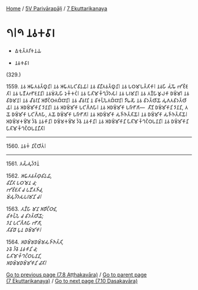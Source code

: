 
[Home](/) / [5V Parivārapāḷi](...md) / [7 Ekuttarikanaya](../5V/7.md)

# 𑁭𑁇𑁯 𑀦𑀯𑀓𑀯𑀸𑀭

* 𑀏𑀓𑀼𑀢𑁆𑀢𑀭𑀺𑀓𑀦𑀬

* 𑀦𑀯𑀓𑀯𑀸𑀭

(329.)

1559\. 𑀦𑀯 𑀆𑀖𑀸𑀢𑀯𑀢𑁆𑀣𑀽𑀦𑀺𑁇 𑀦𑀯 𑀆𑀖𑀸𑀢𑀧𑀝𑀺𑀯𑀺𑀦𑀬𑀸𑁇 𑀦𑀯 𑀯𑀺𑀦𑀻𑀢𑀯𑀢𑁆𑀣𑀽𑀦𑀺𑁇 𑀦𑀯 𑀧𑀞𑀫𑀸𑀧𑀢𑁆𑀢𑀺𑀓𑀸𑁇 𑀦𑀯𑀳𑀺 𑀲𑀁𑀖𑁄 𑀪𑀺𑀚𑁆𑀚𑀢𑀺𑁇 𑀦𑀯 𑀧𑀡𑀻𑀢𑀪𑁄𑀚𑀦𑀸𑀦𑀺𑁇 𑀦𑀯𑀫𑀁𑀲𑁂𑀳𑀺 𑀤𑀼𑀓𑁆𑀓𑀝𑀁𑁇 𑀦𑀯 𑀧𑀸𑀢𑀺𑀫𑁄𑀓𑁆𑀔𑀼𑀤𑁆𑀤𑁂𑀲𑀸𑁇 𑀦𑀯 𑀧𑀭𑀫𑀸𑀦𑀺𑁇 𑀦𑀯 𑀢𑀡𑁆𑀳𑀸𑀫𑀽𑀮𑀓𑀸 𑀥𑀫𑁆𑀫𑀸𑁇 𑀦𑀯 𑀯𑀺𑀥𑀫𑀸𑀦𑀸𑁇 𑀦𑀯 𑀘𑀻𑀯𑀭𑀸𑀦𑀺 𑀅𑀥𑀺𑀝𑁆𑀞𑀸𑀢𑀩𑁆𑀩𑀸𑀦𑀺𑁇 𑀦𑀯 𑀘𑀻𑀯𑀭𑀸𑀦𑀺 𑀦 𑀯𑀺𑀓𑀧𑁆𑀧𑁂𑀢𑀩𑁆𑀩𑀸𑀦𑀺𑁇 𑀤𑀻𑀖𑀲𑁄 𑀦𑀯 𑀯𑀺𑀤𑀢𑁆𑀣𑀺𑀬𑁄 𑀲𑀼𑀕𑀢𑀯𑀺𑀤𑀢𑁆𑀣𑀺𑀬𑀸𑁇 𑀦𑀯 𑀅𑀥𑀫𑁆𑀫𑀺𑀓𑀸𑀦𑀺 𑀤𑀸𑀦𑀸𑀦𑀺𑁇 𑀦𑀯 𑀅𑀥𑀫𑁆𑀫𑀺𑀓𑀸 𑀧𑀝𑀺𑀕𑁆𑀕𑀳𑀸𑁇 𑀦𑀯 𑀅𑀥𑀫𑁆𑀫𑀺𑀓𑀸 𑀧𑀭𑀺𑀪𑁄𑀕𑀸—  𑀢𑀻𑀡𑀺 𑀥𑀫𑁆𑀫𑀺𑀓𑀸𑀦𑀺 𑀤𑀸𑀦𑀸𑀦𑀺, 𑀢𑀬𑁄 𑀥𑀫𑁆𑀫𑀺𑀓𑀸 𑀧𑀝𑀺𑀕𑁆𑀕𑀳𑀸, 𑀢𑀬𑁄 𑀥𑀫𑁆𑀫𑀺𑀓𑀸 𑀧𑀭𑀺𑀪𑁄𑀕𑀸𑁇 𑀦𑀯 𑀅𑀥𑀫𑁆𑀫𑀺𑀓𑀸 𑀲𑀜𑁆𑀜𑀢𑁆𑀢𑀺𑀬𑁄𑁇 𑀦𑀯 𑀥𑀫𑁆𑀫𑀺𑀓𑀸 𑀲𑀜𑁆𑀜𑀢𑁆𑀢𑀺𑀬𑁄𑁇 𑀅𑀥𑀫𑁆𑀫𑀓𑀫𑁆𑀫𑁂 𑀤𑁆𑀯𑁂 𑀦𑀯𑀓𑀸𑀦𑀺𑁇 𑀥𑀫𑁆𑀫𑀓𑀫𑁆𑀫𑁂 𑀤𑁆𑀯𑁂 𑀦𑀯𑀓𑀸𑀦𑀺𑁇 𑀦𑀯 𑀅𑀥𑀫𑁆𑀫𑀺𑀓𑀸𑀦𑀺 𑀧𑀸𑀢𑀺𑀫𑁄𑀓𑁆𑀔𑀝𑁆𑀞𑀧𑀦𑀸𑀦𑀺𑁇 𑀦𑀯 𑀥𑀫𑁆𑀫𑀺𑀓𑀸𑀦𑀺 𑀧𑀸𑀢𑀺𑀫𑁄𑀓𑁆𑀔𑀝𑁆𑀞𑀧𑀦𑀸𑀦𑀻𑀢𑀺𑁇

---

1560\. 𑀦𑀯𑀓𑀁 𑀦𑀺𑀝𑁆𑀞𑀺𑀢𑀁𑁇



---

1561\. 𑀢𑀲𑁆𑀲𑀼𑀤𑁆𑀤𑀸𑀦𑀁



1562\. _𑀆𑀖𑀸𑀢𑀯𑀢𑁆𑀣𑀼𑀯𑀺𑀦𑀬𑀸,_  
_𑀯𑀺𑀦𑀻𑀢𑀸 𑀧𑀞𑀫𑁂𑀦 𑀘;_  
_𑀪𑀺𑀚𑁆𑀚𑀢𑀺 𑀘 𑀧𑀡𑀻𑀢𑀜𑁆𑀘,_  
_𑀫𑀁𑀲𑀼𑀤𑁆𑀤𑁂𑀲𑀧𑀭𑀫𑀸𑀦𑀺 𑀘𑁇_  


1563\. _𑀢𑀡𑁆𑀳𑀸 𑀫𑀸𑀦𑀸 𑀅𑀥𑀺𑀝𑁆𑀞𑀸𑀦𑀸,_  
_𑀯𑀺𑀓𑀧𑁆𑀧𑁂 𑀘 𑀯𑀺𑀤𑀢𑁆𑀣𑀺𑀬𑁄;_  
_𑀤𑀸𑀦𑀸 𑀧𑀝𑀺𑀕𑁆𑀕𑀳𑀸 𑀪𑁄𑀕𑀸,_  
_𑀢𑀺𑀯𑀺𑀥𑀸 𑀧𑀼𑀦 𑀥𑀫𑁆𑀫𑀺𑀓𑀸𑁇_  


1564\. _𑀅𑀥𑀫𑁆𑀫𑀥𑀫𑁆𑀫𑀲𑀜𑁆𑀜𑀢𑁆𑀢𑀺,_  
_𑀤𑀼𑀯𑁂 𑀤𑁆𑀯𑁂 𑀦𑀯𑀓𑀸𑀦𑀺 𑀘;_  
_𑀧𑀸𑀢𑀺𑀫𑁄𑀓𑁆𑀔𑀝𑁆𑀞𑀧𑀦𑀸𑀦𑀺,_  
_𑀅𑀥𑀫𑁆𑀫𑀥𑀫𑁆𑀫𑀺𑀓𑀸𑀦𑀺 𑀘𑀸𑀢𑀺𑁇_  


[Go to previous page (7.8 Aṭṭhakavāra)](7.8.md) / [Go to parent page (7 Ekuttarikanaya)](../5V/7.md) / [Go to next page (7.10 Dasakavāra)](7.10.md)


